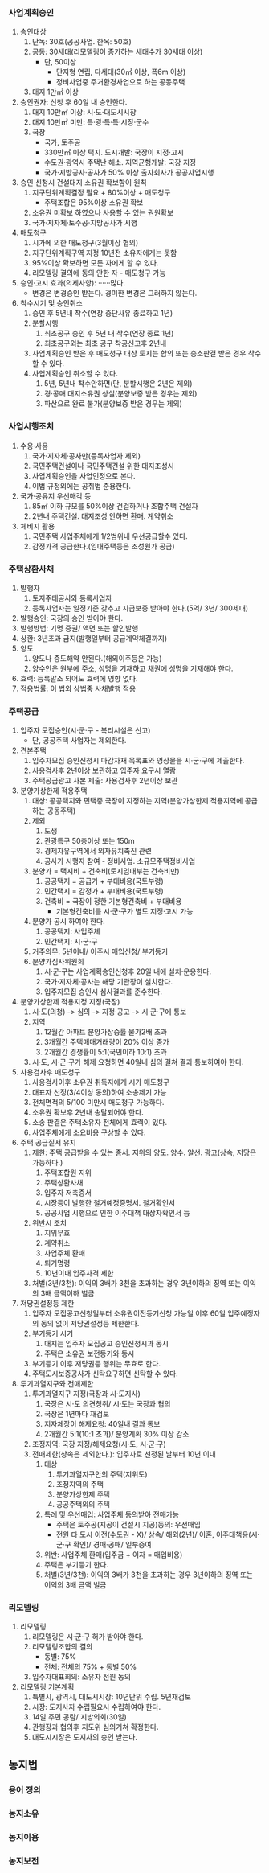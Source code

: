 ### 사업계획승인
1. 승인대상
    1. 단독: 30호(공공사업. 한옥: 50호)
    2. 공동: 30세대(리모델링이 증가하는 세대수가 30세대 이상)
        - 단, 50이상
            - 단지형 연립, 다세대(30㎡ 이상, 폭6m 이상)
            - 정비사업중 주거환경사업으로 하는 공동주택
    3. 대지 1만㎡ 이상
2. 승인권자: 신청 후 60일 내 승인한다.
    1. 대지 10만㎡ 이상: 시·도·대도시시장
    2. 대지 10만㎡ 미만: 특·광·특·특·시장·군수
    3. 국장
        - 국가, 토주공
        - 330만㎡ 이상 택지. 도시개발: 국장이 지정·고시
        - 수도권·광역시 주택난 해소. 지역균형개발: 국장 지정
        - 국가·지방공사·공사가 50% 이상 출자회사가 공공사업시행
3. 승인 신청시 건설대지 소유권 확보함이 원칙
    1. 지구단위계획결정 필요 + 80%이상 + 매도청구
        - 주택조합은 95%이상 소유권 확보
    2. 소유권 미확보 하였으나 사용할 수 있는 권원확보
    3. 국가·지자체·토주공·지방공사가 시행
4. 매도청구
    1. 시가에 의한 매도청구(3월이상 협의)
    2. 지구단위계획구역 지정 10년전 소유자에게는 못함
    3. 95%이상 확보하면 모든 자에게 할 수 있다.
    4. 리모델링 결의에 동의 안한 자 - 매도청구 가능
5. 승인·고시 효과(의제사항): ······많다.
    - 변경은 변경승인 받는다. 경미한 변경은 그러하지 않는다.
6. 착수시기 및 승인취소
    1. 승인 후 5년내 착수(연장 중단사유 종료하고 1년)
    2. 분할시행
        1. 최초공구 승인 후 5년 내 착수(연장 종료 1년)
        2. 최초공구외는 최초 공구 착공신고후 2년내
    3. 사업계획승인 받은 후 매도청구 대상 토지는 합의 또는 승소판결 받은 경우 착수할 수 있다.
    4. 사업계획승인 취소할 수 있다.
        1. 5년, 5년내 착수안하면(단, 분할시행은 2년은 제외)
        2. 경·공매 대지소유권 상실(분양보증 받은 경우는 제외)
        3. 파산으로 완료 불가(분양보증 받은 경우는 제외)
### 사업시행조치
1. 수용·사용
    1. 국가·지자체·공사만(등록사업자 제외)
    2. 국민주택건설이나 국민주택건설 위한 대지조성시
    3. 사업계획승인을 사업인정으로 본다.
    4. 이법 규정외에는 공취법 준용한다.
2. 국가·공유지 우선매각 등
    1. 85㎡ 이하 규모를 50%이상 건걸하거나 조합주택 건설자
    2. 2년내 주택건설. 대지조성 안하면 환매. 계약취소
3. 체비지 활용
    1. 국민주택 사업주체에게 1/2범위내 우선공급할수 있다.
    2. 감정가격 공급한다.(임대주택등은 조성원가 공급)
### 주택상환사채
1. 발행자
    1. 토지주태공사와 등록사업자
    2. 등록사업자는 일정기준 갖추고 지급보증 받아야 한다.(5억/ 3년/ 300세대)
2. 발행승인: 국장의 승인 받아야 한다.
3. 발행방법: 기명 증권/ 액면 또는 할인발행
4. 상환: 3년초과 금지(발행일부터 공급계약체결까지)
5. 양도
    1. 양도나 중도해약 안된다.(해외이주등은 가능)
    2. 양수인은 원부에 주소, 성명을 기재하고 채권에 성명을 기재해야 한다.
6. 효력: 등록말소 되어도 효력에 영향 없다.
7. 적용법률: 이 법외 상법중 사채발행 적용
### 주택공급
1. 입주자 모집승인(시·군·구 - 복리시설은 신고)
    - 단, 공공주택 사업자는 제외한다.
2. 견본주택
    1. 입주자모집 승인신청시 마감자재 목록표와 영상물을 시·군·구에 제출한다.
    2. 사용검사후 2년이상 보관하고 입주자 요구시 열람
    3. 주택공급광고 사본 제출: 사용검사후 2년이상 보관
3. 분양가상한제 적용주택
    1. 대상: 공공택지와 민택중 국장이 지정하는 지역(분양가상한제 적용지역에 공급하는 공동주택)
    2. 제외
        1. 도생
        2. 관광특구 50층이상 또는 150m
        3. 경제자유구역에서 외자유치촉진 관련
        4. 공사가 시행자 참여 - 정비사업. 소규모주택정비사업
    3. 분양가 = 택지비 + 건축비(토지임대부는 건축비만)
        1. 공공택지 = 공급가 + 부대비용(국토부령)
        2. 민간택지 = 감정가 + 부대비용(국토부령)
        3. 건축비 = 국장이 정한 기본형건축비 + 부대비용
            - 기본형건축비를 시·군·구가 별도 지정·고시 가능
    4. 분양가 공시 하여야 한다.
        1. 공공택지: 사업주체
        2. 민간택지: 시·군·구
    5. 거주의무: 5년이내/ 이주시 매입신청/ 부기등기
    6. 분양가심사위원회
        1. 시·군·구는 사업계획승인신청후 20일 내에 설치·운용한다.
        2. 국가·지자체·공사는 해당 기관장이 설치한다.
        3. 입주자모집 승인시 심사결과를 준수한다.
4. 분양가상한제 적용지정 지정(국장)
    1. 시·도(의청) -> 심의 -> 지정·공고 -> 시·군·구에 통보
    2. 지역
        1. 12월간 아파트 분양가상승률 물가2배 초과
        2. 3개월간 주택매매거래량이 20% 이상 증가
        3. 2개월간 경쟁률이 5:1(국민이하 10:1) 초과
    3. 시·도, 시·군·구가 해제 요청하면 40일내 심의 걸쳐 결과 통보하여야 한다.
5. 사용검사후 매도청구
    1. 사용검사이후 소유권 취득자에게 시가 매도청구
    2. 대표자 선정(3/4이상 동의)하여 소송제기 가능
    3. 전체면적의 5/100 미만시 매도청구 가능하다.
    4. 소유권 확보후 2년내 송달되어야 한다.
    5. 소송 판결은 주택소유자 전체에게 효력이 있다.
    6. 사업주체에게 소요비용 구상할 수 있다.
6. 주택 공급질서 유지
    1. 제한: 주택 공급받을 수 있는 증서. 지위의 양도. 양수. 알선. 광고(상속, 저당은 가능하다.)
        1. 주택조합원 지위
        2. 주택상환사채
        3. 입주자 저축증서
        4. 시장등이 발행한 철거예정증명서. 철거확인서
        5. 공공사업 시행으로 인한 이주대책 대상자확인서 등
    2. 위반시 조치
        1. 지위무효
        2. 계약취소
        3. 사업주체 환매
        4. 퇴거명령
        5. 10년이내 입주자격 제한
    3. 처벌(3년/3천): 이익의 3배가 3천을 초과하는 경우 3년이하의 징역 또는 이익의 3배 금액이하 벌금
7. 저당권설정등 제한
    1. 입주자 모집공고신청일부터 소유권이전등기신청 가능일 이후 60일 입주예정자의 동의 없이 저당권설정등 제한한다.
    2. 부기등기 시기
        1. 대지는 입주자 모집공고 승인신청시과 동시
        2. 주택은 소유권 보전등기와 동시
    3. 부기등기 이후 저당권등 행위는 무효로 한다.
    4. 주택도시보증공사가 신탁요구하면 신탁할 수 있다.
8. 투기과열지구와 전매제한
    1. 투기과열지구 지정(국장과 시·도지사)
        1. 국장은 시·도 의견청취/ 시·도는 국장과 협의
        2. 국장은 1년마다 재검토
        3. 지자체장이 해제요청: 40일내 결과 통보
        4. 2개월간 5:1(10:1 초과)/ 분양계획 30% 이상 감소
    2. 조정지역: 국장 지정/해제요청(시·도, 시·군·구)
    3. 전매제한(상속은 제외한다.): 입주자로 선정된 날부터 10년 이내
        1. 대상
            1. 투기과열지구안의 주택(지위도)
            2. 조정지역의 주택
            3. 분양가상한제 주택
            4. 공공주택외의 주택
        2. 특례 및 우선매입: 사업주체 동의받아 전매가능
            - 주택은 토주공(지공이 건설시 지공)동의: 우선매입
            - 전원 타 도시 이전(수도권 - X)/ 상속/ 해외(2년)/ 이혼, 이주대책용(시·군·구 확인)/ 경매·공매/ 일부증여
        3. 위반: 사업주체 환매(입주금 + 이자 = 매입비용)
        4. 주택은 부기등기 한다.
        5. 처벌(3년/3천): 이익의 3배가 3천을 초과하는 경우 3년이하의 징역 또는 이익의 3배 금액 벌금
### 리모델링
1. 리모델링
    1. 리모델링은 시·군·구 허가 받아야 한다.
    2. 리모델링조합의 결의
        - 동별: 75%
        - 전체: 전체의 75% + 동별 50%
    3. 입주자대표회의: 소유자 전원 동의
2. 리모델링 기본계획
    1. 특별시, 광역시, 대도시시장: 10년단위 수립. 5년재검토
    2. 시장: 도지사자 수립필요시 수립하여야 한다.
    3. 14일 주민 공람/ 지방의회(30일)
    4. 관행장과 협의후 지도위 심의거쳐 확정한다.
    5. 대도시시장은 도지사의 승인 받는다.

## 농지법
### 용어 정의
### 농지소유
### 농지이용
### 농지보전